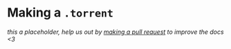 # Making a `.torrent`

<div class="big-emphasis" markdown="1">

*this a placeholder, help us out by [making a pull request](/docs/develop/contributing/)
to improve the docs <3*

</div>